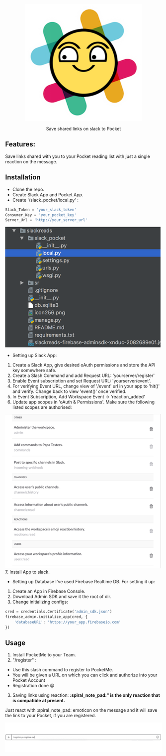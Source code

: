 <p align="center">
<img src="img/icon256.png" width="375"/>
<p align="center">Save shared links on slack to Pocket</p>
</p>

## Features:
Save links shared with you to your Pocket reading list with just a single reaction on the message.


## Installation
* Clone the repo.
* Create Slack App and Pocket App.
* Create '/slack_pocket/local.py' :

```py
Slack_Token = 'your_slack_token'
Consumer_Key = 'your_pocket_key'
Server_Url = 'http://your_server_url'
```
<img src="img/dir.png" width="500"/>

* Setting up Slack App:
1. Create a Slack App, give desired oAuth permissions and store the API key somewhere safe.
2. Create a Slash Command and add Request URL: 'yourserver/register'
3. Enable Event subscription and set Request URL: 'yourserver/event'.
4. For verifying Event URL, change view of '/event' url in your app to 'hit()' and verify. Change back to view 'event()' once verified.
5. In Event Subscription, Add Workspace Event -> 'reaction_added'
6. Update app scopes in 'oAuth & Permissions'. Make sure the following listed scopes are authorised:
<img src="img/oauth.png" width="500"/>
7. Install App to slack.

* Setting up Database
I've used Firebase Realtime DB. For setting it up:
1. Create an App in Firebase Console.
2. Download Admin SDK and save it the root of dir.
3. Change initializing configs:
```py
cred = credentials.Certificate('admin_sdk.json')
firebase_admin.initialize_app(cred, {
    'databaseURL': 'https://your_app.firebaseio.com'
})
```

## Usage
1. Install PocketMe to your Team.
2. "/register" :
* Use this slash command to register to PocketMe.
* You will be given a URL on which you can click and authorize into your Pocket Account
* Registration done :grin:
3. Saving links using reaction:
**:spiral_note_pad:" is the only reaction that is compatible at present.**

Just react with :spiral_note_pad: emoticon on the message and it will save the link to your Pocket, if you are registered.

<img src="img/output_07iD8s.gif" width="700"/>

